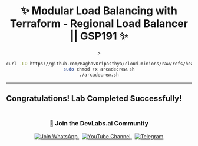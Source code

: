 
<h1 align="center">
✨  Modular Load Balancing with Terraform - Regional Load Balancer || GSP191 ✨
</h1>

<div align="center">
>

```bash
curl -LO https://github.com/RaghavKripasthya/cloud-minions/raw/refs/heads/main/Modular%20Load%20Balancing%20with%20Terraform%20-%20Regional%20Load%20Balancer/arcadecrew.sh
sudo chmod +x arcadecrew.sh
./arcadecrew.sh
```

</div>

---

## **Congratulations! Lab Completed Successfully!** 
<div align="center" style="padding: 5px;">
  <h3>📱 Join the DevLabs.ai Community</h3>
  
  <a href="https://chat.whatsapp.com/BeGG0HXiM469i3WFMgm4qs">
    <img src="https://img.shields.io/badge/Join_WhatsApp-25D366?style=for-the-badge&logo=whatsapp&logoColor=white" alt="Join WhatsApp">
  </a>
  &nbsp;
  <a href="https://www.youtube.com/channel/UCVFPYmP2CZvVmICxw7YHT8A">
    <img src="https://img.shields.io/badge/Subscribe-Devlabs%20ai-FF0000?style=for-the-badge&logo=youtube&logoColor=white" alt="YouTube Channel">
  </a>
  &nbsp;
  <a href="https://t.me/DevLabsai">
    <img src="https://img.shields.io/badge/DevLabsai-chats%20&Updates-0077B5?style=for-the-badge&logo=Telegram&logoColor=white" alt="Telegram">
</a>


</div>

